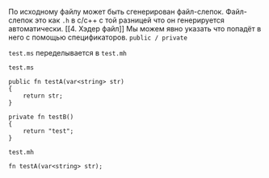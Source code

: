 По исходному файлу может быть сгенерирован файл-слепок.
Файл-слепок это как `.h` в c/c++ с той разницей что он
генерируется автоматически.
[[4. Хэдер файл]]
Мы можем явно указать что попадёт в него с помощью спецификаторов.
`public / private`

`test.ms` переделывается в `test.mh`

`test.ms`
```
public fn testA(var<string> str)
{
    return str;
}

private fn testB()
{
    return "test";
}
```

`test.mh`
```
fn testA(var<string> str);
```